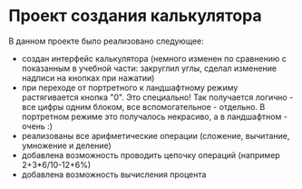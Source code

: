 # Проект создания калькулятора

В данном проекте было реализовано следующее:
- создан интерфейс калькулятора (немного изменен по сравнению с показанным в учебной части: закруглил углы, сделал изменение надписи на кнопках при нажатии)
- при переходе от портретного к ландшафтному режиму растягивается кнопка "0". Это специально! Так получается логично - все цифры одним блоком, все вспомогательное - отдельно. В портретном режиме это получалось некрасиво, а в ландшафтном - очень :)
- реализованы все арифметические операции (сложение, вычитание, умножение и деление)
- добавлена возможность проводить цепочку операций (например 2+3*6/10-12+6%)
- добавлена возможность вычисления процента
